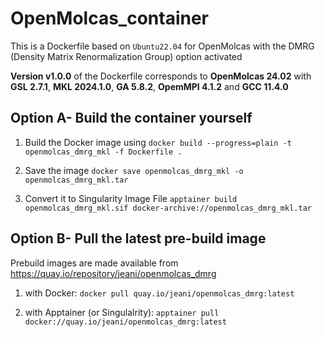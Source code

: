 # OpenMolcas_container

This is a Dockerfile based on `Ubuntu22.04` for OpenMolcas with the DMRG (Density Matrix Renormalization Group) option activated

**Version v1.0.0** of the Dockerfile corresponds to **OpenMolcas 24.02** with **GSL 2.7.1**, **MKL 2024.1.0**, **GA 5.8.2**, **OpemMPI 4.1.2** and **GCC 11.4.0**


## Option A- Build the container yourself

1. Build the Docker image using `docker build --progress=plain -t openmolcas_dmrg_mkl -f Dockerfile .`

2. Save the image `docker save openmolcas_dmrg_mkl -o openmolcas_dmrg_mkl.tar`

3. Convert it to Singularity Image File `apptainer build openmolcas_dmrg_mkl.sif docker-archive://openmolcas_dmrg_mkl.tar`

## Option B- Pull the latest pre-build image 

Prebuild images are made available from https://quay.io/repository/jeani/openmolcas_dmrg

1. with Docker: `docker pull quay.io/jeani/openmolcas_dmrg:latest`

2. with Apptainer (or Singulalrity): `apptainer pull docker://quay.io/jeani/openmolcas_dmrg:latest`
